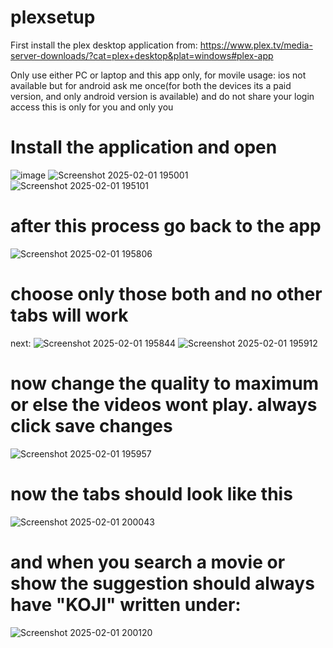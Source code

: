 # plexsetup
First install the plex desktop application from:
https://www.plex.tv/media-server-downloads/?cat=plex+desktop&plat=windows#plex-app

Only use either PC or laptop and this app only, 
for movile usage: ios not available but for android ask me once(for both the devices its a paid version, and only android version is available)
and do not share your login access this is only for you and only you 
# Install the application and open
![image](https://github.com/user-attachments/assets/b76df67c-24cf-476b-948c-d684e3b3c2a0)
![Screenshot 2025-02-01 195001](https://github.com/user-attachments/assets/46b74fe7-1dbe-46bd-8c9a-3b1dfb9f8311)
![Screenshot 2025-02-01 195101](https://github.com/user-attachments/assets/8364efe9-c0f8-4694-aca2-c50d45887d30)

# after this process go back to the app
![Screenshot 2025-02-01 195806](https://github.com/user-attachments/assets/e085917e-7895-45d4-9502-382a9e0db53a)

# choose only those both and no other tabs will work 
next:
![Screenshot 2025-02-01 195844](https://github.com/user-attachments/assets/12fcf261-762f-4f06-b496-02d9cadf2b99)
![Screenshot 2025-02-01 195912](https://github.com/user-attachments/assets/4f2feaf1-c95c-4da8-84ee-5762135d6770)

# now change the quality to maximum or else the videos wont play. always click save changes 
![Screenshot 2025-02-01 195957](https://github.com/user-attachments/assets/c9715bdd-b175-48d7-9fe9-b62a66d09cda)

# now the tabs should look like this 
![Screenshot 2025-02-01 200043](https://github.com/user-attachments/assets/8afe7e4c-db3d-4573-bb28-d86b79cde2b3)
# and when you search a movie or show the suggestion should always have "KOJI" written under:
![Screenshot 2025-02-01 200120](https://github.com/user-attachments/assets/f475e5d8-5c6d-44c0-9631-8dae422f4e56)
